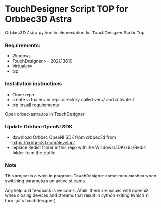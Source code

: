 # TouchDesigner Script TOP for Orbbec3D Astra
Orbbec3D Astra python implementation for TouchDesigner Script Top.

### Requirements:
- Windows
- TouchDesigner >= 2021.13610
- Virtualenv
- pip

### Installation instructions
- Clone repo
- create virtualenv in repo directory called venv/ and activate it
- pip install requirements

Open orbec-astra.toe in TouchDesigner

### Update Orbbec OpenNI SDK
- download Orbbec OpenNI SDK from orbbec3d from https://orbbec3d.com/develop/
- replace Redist folder in this repo with the Windows/SDK/x64/Redist folder from the zipfile 


### Note
This project is a work in progress. TouchDesigner sometimes crashes when switching parameters on active streams.

Any help and feedback is welcome. Afaik, there are issues with openni2 when closing devices and streams that result in python exiting (which in turn quits touchdesigner).
